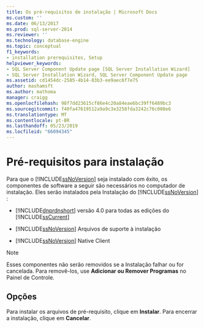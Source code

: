 ```yaml
---
title: Os pré-requisitos de instalação | Microsoft Docs
ms.custom: ''
ms.date: 06/13/2017
ms.prod: sql-server-2014
ms.reviewer: ''
ms.technology: database-engine
ms.topic: conceptual
f1_keywords:
- installation prerequisites, Setup
helpviewer_keywords:
- SQL Server Component Update page [SQL Server Installation Wizard]
- SQL Server Installation Wizard, SQL Server Component Update page
ms.assetid: cd1454dc-2585-4b14-83b3-ee9aec6f7e75
author: mashamsft
ms.author: mathoma
manager: craigg
ms.openlocfilehash: 98f7dd23615cf86e4c20a84eae6bc39ff6489bc3
ms.sourcegitcommit: f40fa47619512a9a9c3e3258fda3242c76c008e6
ms.translationtype: MT
ms.contentlocale: pt-BR
ms.lasthandoff: 05/23/2019
ms.locfileid: "66094345"
---
```

# <a name="installation-prerequisites"></a>Pré-requisitos para instalação
  Para que o [!INCLUDE[ssNoVersion](../../includes/ssnoversion-md.md)] seja instalado com êxito, os componentes de software a seguir são necessários no computador de instalação. Eles serão instalados pela Instalação do [!INCLUDE[ssNoVersion](../../includes/ssnoversion-md.md)] :  
  
-   [!INCLUDE[dnprdnshort](../../includes/dnprdnshort-md.md)] versão 4.0 para todas as edições do [!INCLUDE[ssCurrent](../../includes/sscurrent-md.md)]  
  
-   [!INCLUDE[ssNoVersion](../../includes/ssnoversion-md.md)] Arquivos de suporte à instalação  
  
-   [!INCLUDE[ssNoVersion](../../includes/ssnoversion-md.md)] Native Client  
  
> [!NOTE]  
>  Esses componentes não serão removidos se a Instalação falhar ou for cancelada. Para removê-los, use **Adicionar ou Remover Programas** no Painel de Controle.  
  
## <a name="options"></a>Opções  
 Para instalar os arquivos de pré-requisito, clique em **Instalar**. Para encerrar a instalação, clique em **Cancelar**.  
  
  
